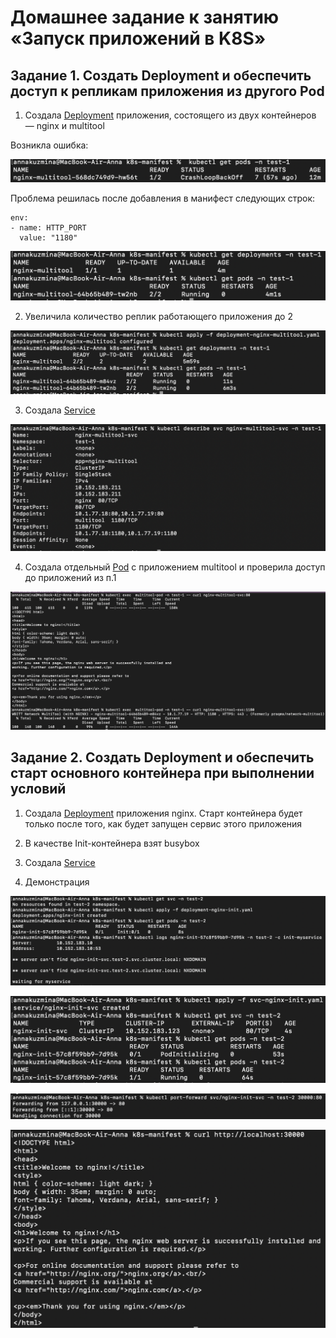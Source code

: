 # Домашнее задание к занятию «Запуск приложений в K8S»

## Задание 1. Создать Deployment и обеспечить доступ к репликам приложения из другого Pod

1. Создала [Deployment](./manifests/deployment-nginx-multitool.yaml) приложения, состоящего из двух контейнеров — nginx и multitool

Возникла ошибка:

![скриншот](./screenshots/1.1.1.png)

Проблема решилась после добавления в манифест следующих строк:

```
env:
- name: HTTP_PORT
  value: "1180"
```

![скриншот](./screenshots/1.1.2.png)

2. Увеличила количество реплик работающего приложения до 2

![скриншот](./screenshots/1.2.png)

3. Создала [Service](./manifests/svc-nginx-multitool.yaml)

![скриншот](./screenshots/1.3.png)

4. Создала отдельный [Pod](./manifests/multitool-pod.yaml) с приложением multitool и проверила доступ до приложений из п.1

![скриншот](./screenshots/1.4.png)

## Задание 2. Создать Deployment и обеспечить старт основного контейнера при выполнении условий

1. Создала [Deployment](./manifests/deployment-nginx-init.yaml) приложения nginx. Старт контейнера будет только после того, как будет запущен сервис этого приложения

2. В качестве Init-контейнера взят busybox

3. Создала [Service](./manifests/svc-nginx-init.yaml)

4. Демонстрация

![скриншот](./screenshots/2.4.1.png)

![скриншот](./screenshots/2.4.2.png)

![скриншот](./screenshots/2.4.3.png)

![скриншот](./screenshots/2.4.4.png)
